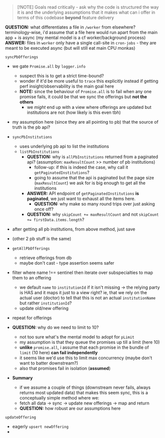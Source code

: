 
> [!NOTE] Goals
>  read critically - ask why the code is structured the way it is and the underlying assumptions that it makes
>  what can i offer in terms of this codebase **beyond** feature delivery 

**QUESTION:** what differentiates a file in `/worker` from elsewhere? terminology-wise, i'd assume that a file here would run apart from the main app + is async (my mental model is a cf worker/background process)
	**ANSWER:** files in `worker` only have a single call-site in `cron-jobs` - they are meant to be executed async (but will still eat main CPU monkas)

`syncPbOfferings`
- we gate `Promise.all` by `logger.info` 
	- suspect this is to get a strict time-bound? 
	- wonder if it'd be more useful to `trace` this explicitly instead if getting perf insight/observability is the main goal here
	- **NOTE:** since the behaviour of `Promise.all` is to fail when any one promise fails, it could be that we sync the offerings but **not the others**
		- we *might* end up with a view where offerings are updated but institutions are not (how likely is this even tbh)
- my assumption here (since they are all pointing to pb) that the source of truth is the pb api?
- `syncPbInstitutions`
	- uses underlying pb api to list the institutions 
	- `listPbInstitutions`
		- **QUESTION:** why is `allPbInstitutions` returned from a paginated api? (assumption: `maxResultCount` >> number of pb institutions)
			- follow-up: if this is indeed the case, why call it `getPaginatedInstitutions`? 
			- going to assume that the api is paginated but the page size (`maxResultCount`) we ask for is big enough to get all the institutions
		- **ANSWER:** API endpoint of `getPaginatedInstitutions` **is paginated**, we just want to exhaust all the items here. 
			- **QUESTION:** why make so many round trips over just asking once off? 
		- **QUESTION:** why `skipCount += maxResultCount` and not `skipCount += firstData.items.length`?
- after getting all pb institutions, from above method, just save
- (other 2 pb stuff is the same)
- `getAllPbOfferings` 
	- retrieve offerings from db 
	- maybe don't cast - type assertion seems safer
- filter where name !== sentinel then iterate over subspecialties to map them to an offering 
	- we default `name` to `institutionId` if it isn't missing -> the relying party is HAS and it maps it just to a view right? ie, that we rely on the actual user (doctor) to tell that this is not an actual `institutionName` but rather `institutionId`?
	- update old/new offering
- repeat for offerings
- **QUESTION:** why do we need to limit to 10? 
	- not too sure what's the mental model to adopt for `pLimit`
	- my assumption is that they queue the promises up till a limit (here 10)
	- **unlike** `promise.all`, i assume that each promise in the bundle of `limit` (10 here) **can fail independently**
	- it seems like we'd use this to limit max concurrency (maybe don't want to batter downstream?)
	- also that promises fail in isolation (**assumed**)
	
- **Summary**
	- if we assume a couple of things (downstream never fails, always returns most updated data) that makes this seem sync, this is a conceptually simple method where we:
	- fetch all data -> sync -> update new offerings -> map and return
	- **QUESTION:** how robust are our assumptions here

`updateOffering`
- eagerly `upsert newOffering`
- 